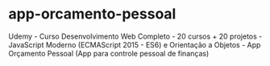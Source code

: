 # app-orcamento-pessoal
Udemy - Curso Desenvolvimento Web Completo - 20 cursos + 20 projetos - JavaScript Moderno (ECMAScript 2015 - ES6) e Orientação a Objetos  - App Orçamento Pessoal (App para controle pessoal de finanças)
